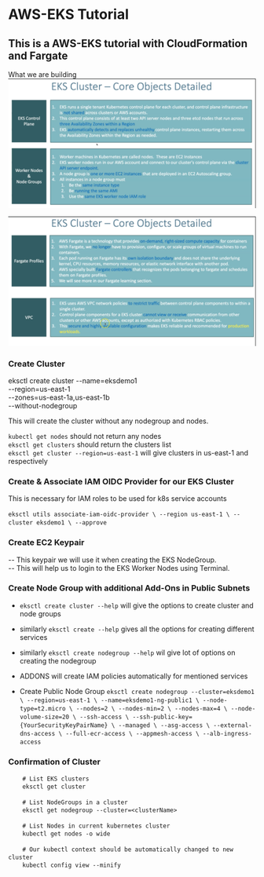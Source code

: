 # AWS-EKS Tutorial

## This is a AWS-EKS tutorial with CloudFormation and Fargate

What we are building
![Image1](assets/images/EKS-AWS-1.png)

![Image1](assets/images/EKS-AWS-2.png)

### Create Cluster

eksctl create cluster --name=eksdemo1 \
                      --region=us-east-1 \
                      --zones=us-east-1a,us-east-1b \
                      --without-nodegroup

This will create the cluster without any nodegroup and nodes.

`kubectl get nodes` should not return any nodes  
`eksctl get clusters` should return the clusters list  
`eksctl get cluster --region=us-east-1` will give clusters in us-east-1 and respectively  

### Create & Associate IAM OIDC Provider for our EKS Cluster

This is necessary for IAM roles to be used for k8s service accounts  

`eksctl utils associate-iam-oidc-provider \
    --region us-east-1 \
    --cluster eksdemo1 \
    --approve`  

### Create EC2 Keypair

-- This keypair we will use it when creating the EKS NodeGroup.  
-- This will help us to login to the EKS Worker Nodes using Terminal.

### Create Node Group with additional Add-Ons in Public Subnets

- `eksctl create cluster --help` will give the options to create cluster and node groups
  
- similarly `eksctl create --help` gives all the options for creating different services

- similarly `eksctl create nodegroup --help` wil give lot of options on creating the nodegroup

- ADDONS will create IAM policies automatically for mentioned services

- Create Public Node Group
`eksctl create nodegroup --cluster=eksdemo1 \
                       --region=us-east-1 \
                       --name=eksdemo1-ng-public1 \
                       --node-type=t2.micro \
                       --nodes=2 \
                       --nodes-min=2 \
                       --nodes-max=4 \
                       --node-volume-size=20 \
                       --ssh-access \
                       --ssh-public-key={YourSecurityKeyPairName} \
                       --managed \
                       --asg-access \
                       --external-dns-access \
                       --full-ecr-access \
                       --appmesh-access \
                       --alb-ingress-access`

### Confirmation of Cluster

```
    # List EKS clusters
    eksctl get cluster

    # List NodeGroups in a cluster
    eksctl get nodegroup --cluster=<clusterName>

    # List Nodes in current kubernetes cluster
    kubectl get nodes -o wide

    # Our kubectl context should be automatically changed to new cluster
    kubectl config view --minify
```

